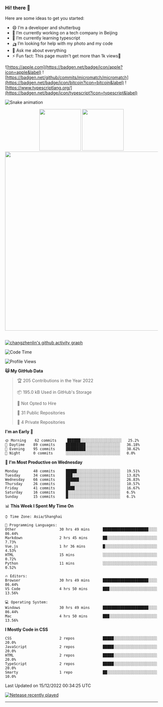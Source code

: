 
### Hi! there 👋


Here are some ideas to get you started:

- 😄 I’m a developer and shutterbug
- 🔭 I’m currently working on a tech company in Beijing
- 🌱 I’m currently learning typescript
- 🛺 I’m looking for help with my photo and my code
- 💬 Ask me about everything
- ⚡ Fun fact: This page mustn't get more than 1k views🤣

![https://apple.com](https://badgen.net/badge/icon/apple?icon=apple&label)
![https://badgen.net/github/commits/micromatch/micromatch](https://badgen.net/badge/icon/bitcoin?icon=bitcoin&label)
![https://www.typescriptlang.org/](https://badgen.net/badge/icon/typescript?icon=typescript&label)




![Snake animation](https://github.com/changzhenlin/changzhenlin/blob/output/github-contribution-grid-snake.svg)

<!-- GitHub数据统计 -->
<div align="center">
  <img height="137px" src="https://github-readme-stats.vercel.app/api?username=changzhenlin&hide_title=true&hide_border=true&show_icons=trueline_height=21&text_color=000&icon_color=000&theme=graywhite" />
  <img height="137px" src="https://github-readme-stats.vercel.app/api/top-langs/?username=changzhenlin&hide_title=true&hide_border=true&layout=compact&langs_count=6&text_color=000&icon_color=fff&theme=graywhite" />
</div>

<!-- 连续提交代码天数记录 -->
<div align="center">
<!--   <img style="float:right" width="260" src="https://media.giphy.com/media/G90BPjJbzidJIbVs54/giphy.gif" /> -->
  <img width="590" src="https://github-readme-streak-stats.herokuapp.com/?user=changzhenlin&hide_border=true" />
</div>
<br>

[![changzhenlin's github activity graph](https://activity-graph.herokuapp.com/graph?username=changzhenlin&theme=dracula)](https://github.com/changzhenlin)


<!--START_SECTION:waka-->
![Code Time](http://img.shields.io/badge/Code%20Time-2%2C361%20hrs%2039%20mins-blue)

![Profile Views](http://img.shields.io/badge/Profile%20Views-21-blue)

**🐱 My GitHub Data** 

> 🏆 205 Contributions in the Year 2022
 > 
> 📦 195.0 kB Used in GitHub's Storage 
 > 
> 🚫 Not Opted to Hire
 > 
> 📜 31 Public Repositories 
 > 
> 🔑 4 Private Repositories  
 > 
**I'm an Early 🐤** 

```text
🌞 Morning    62 commits     ██████░░░░░░░░░░░░░░░░░░░   25.2% 
🌆 Daytime    89 commits     █████████░░░░░░░░░░░░░░░░   36.18% 
🌃 Evening    95 commits     █████████░░░░░░░░░░░░░░░░   38.62% 
🌙 Night      0 commits      ░░░░░░░░░░░░░░░░░░░░░░░░░   0.0%

```
📅 **I'm Most Productive on Wednesday** 

```text
Monday       48 commits     █████░░░░░░░░░░░░░░░░░░░░   19.51% 
Tuesday      34 commits     ███░░░░░░░░░░░░░░░░░░░░░░   13.82% 
Wednesday    66 commits     ██████░░░░░░░░░░░░░░░░░░░   26.83% 
Thursday     26 commits     ██░░░░░░░░░░░░░░░░░░░░░░░   10.57% 
Friday       41 commits     ████░░░░░░░░░░░░░░░░░░░░░   16.67% 
Saturday     16 commits     █░░░░░░░░░░░░░░░░░░░░░░░░   6.5% 
Sunday       15 commits     █░░░░░░░░░░░░░░░░░░░░░░░░   6.1%

```


📊 **This Week I Spent My Time On** 

```text
⌚︎ Time Zone: Asia/Shanghai

💬 Programming Languages: 
Other                    30 hrs 49 mins      █████████████████████░░░░   86.44% 
Markdown                 2 hrs 45 mins       ██░░░░░░░░░░░░░░░░░░░░░░░   7.73% 
Vue.js                   1 hr 36 mins        █░░░░░░░░░░░░░░░░░░░░░░░░   4.53% 
HTML                     15 mins             ░░░░░░░░░░░░░░░░░░░░░░░░░   0.72% 
Python                   11 mins             ░░░░░░░░░░░░░░░░░░░░░░░░░   0.52%

🔥 Editors: 
Browser                  30 hrs 49 mins      █████████████████████░░░░   86.44% 
VS Code                  4 hrs 50 mins       ███░░░░░░░░░░░░░░░░░░░░░░   13.56%

💻 Operating System: 
Windows                  30 hrs 49 mins      █████████████████████░░░░   86.44% 
Mac                      4 hrs 50 mins       ███░░░░░░░░░░░░░░░░░░░░░░   13.56%

```

**I Mostly Code in CSS** 

```text
CSS                      2 repos             █████░░░░░░░░░░░░░░░░░░░░   20.0% 
JavaScript               2 repos             █████░░░░░░░░░░░░░░░░░░░░   20.0% 
HTML                     2 repos             █████░░░░░░░░░░░░░░░░░░░░   20.0% 
TypeScript               2 repos             █████░░░░░░░░░░░░░░░░░░░░   20.0% 
Smarty                   1 repo              ██░░░░░░░░░░░░░░░░░░░░░░░   10.0%

```



 Last Updated on 15/12/2022 00:34:25 UTC
<!--END_SECTION:waka-->

[![Netease recently played](https://netease-recent-profile.vercel.app/?id=437226058&width=850)](https://netease-recent-profile.vercel.app/?id=437226058&width=850)

---

